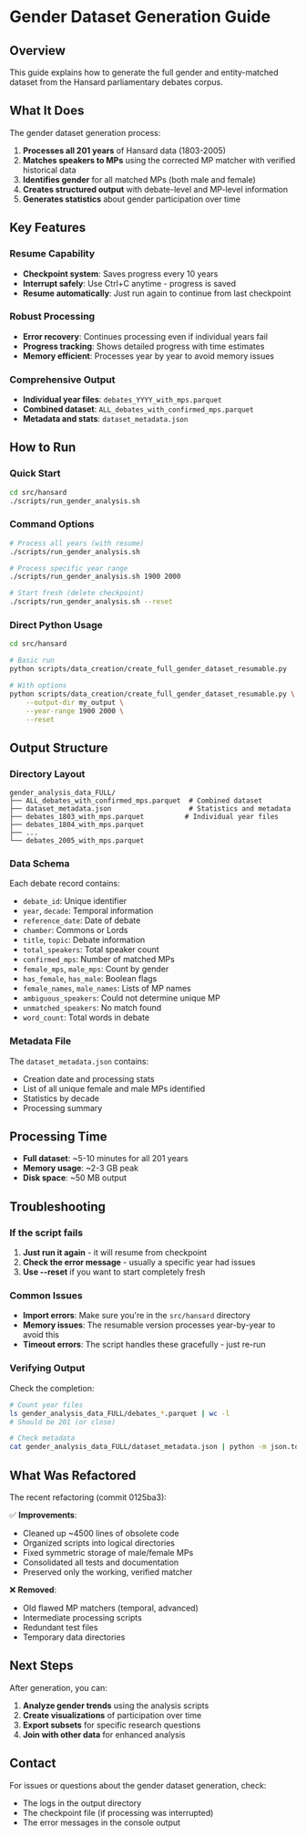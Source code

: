 # Gender Dataset Generation Guide

## Overview

This guide explains how to generate the full gender and entity-matched dataset from the Hansard parliamentary debates corpus.

## What It Does

The gender dataset generation process:

1. **Processes all 201 years** of Hansard data (1803-2005)
2. **Matches speakers to MPs** using the corrected MP matcher with verified historical data
3. **Identifies gender** for all matched MPs (both male and female)
4. **Creates structured output** with debate-level and MP-level information
5. **Generates statistics** about gender participation over time

## Key Features

### Resume Capability
- **Checkpoint system**: Saves progress every 10 years
- **Interrupt safely**: Use Ctrl+C anytime - progress is saved
- **Resume automatically**: Just run again to continue from last checkpoint

### Robust Processing
- **Error recovery**: Continues processing even if individual years fail
- **Progress tracking**: Shows detailed progress with time estimates
- **Memory efficient**: Processes year by year to avoid memory issues

### Comprehensive Output
- **Individual year files**: `debates_YYYY_with_mps.parquet`
- **Combined dataset**: `ALL_debates_with_confirmed_mps.parquet`
- **Metadata and stats**: `dataset_metadata.json`

## How to Run

### Quick Start

```bash
cd src/hansard
./scripts/run_gender_analysis.sh
```

### Command Options

```bash
# Process all years (with resume)
./scripts/run_gender_analysis.sh

# Process specific year range
./scripts/run_gender_analysis.sh 1900 2000

# Start fresh (delete checkpoint)
./scripts/run_gender_analysis.sh --reset
```

### Direct Python Usage

```bash
cd src/hansard

# Basic run
python scripts/data_creation/create_full_gender_dataset_resumable.py

# With options
python scripts/data_creation/create_full_gender_dataset_resumable.py \
    --output-dir my_output \
    --year-range 1900 2000 \
    --reset
```

## Output Structure

### Directory Layout
```
gender_analysis_data_FULL/
├── ALL_debates_with_confirmed_mps.parquet  # Combined dataset
├── dataset_metadata.json                   # Statistics and metadata
├── debates_1803_with_mps.parquet          # Individual year files
├── debates_1804_with_mps.parquet
├── ...
└── debates_2005_with_mps.parquet
```

### Data Schema

Each debate record contains:
- `debate_id`: Unique identifier
- `year`, `decade`: Temporal information
- `reference_date`: Date of debate
- `chamber`: Commons or Lords
- `title`, `topic`: Debate information
- `total_speakers`: Total speaker count
- `confirmed_mps`: Number of matched MPs
- `female_mps`, `male_mps`: Count by gender
- `has_female`, `has_male`: Boolean flags
- `female_names`, `male_names`: Lists of MP names
- `ambiguous_speakers`: Could not determine unique MP
- `unmatched_speakers`: No match found
- `word_count`: Total words in debate

### Metadata File

The `dataset_metadata.json` contains:
- Creation date and processing stats
- List of all unique female and male MPs identified
- Statistics by decade
- Processing summary

## Processing Time

- **Full dataset**: ~5-10 minutes for all 201 years
- **Memory usage**: ~2-3 GB peak
- **Disk space**: ~50 MB output

## Troubleshooting

### If the script fails

1. **Just run it again** - it will resume from checkpoint
2. **Check the error message** - usually a specific year had issues
3. **Use --reset** if you want to start completely fresh

### Common Issues

- **Import errors**: Make sure you're in the `src/hansard` directory
- **Memory issues**: The resumable version processes year-by-year to avoid this
- **Timeout errors**: The script handles these gracefully - just re-run

### Verifying Output

Check the completion:
```bash
# Count year files
ls gender_analysis_data_FULL/debates_*.parquet | wc -l
# Should be 201 (or close)

# Check metadata
cat gender_analysis_data_FULL/dataset_metadata.json | python -m json.tool | head -20
```

## What Was Refactored

The recent refactoring (commit 0125ba3):

✅ **Improvements**:
- Cleaned up ~4500 lines of obsolete code
- Organized scripts into logical directories
- Fixed symmetric storage of male/female MPs
- Consolidated all tests and documentation
- Preserved only the working, verified matcher

❌ **Removed**:
- Old flawed MP matchers (temporal, advanced)
- Intermediate processing scripts
- Redundant test files
- Temporary data directories

## Next Steps

After generation, you can:

1. **Analyze gender trends** using the analysis scripts
2. **Create visualizations** of participation over time
3. **Export subsets** for specific research questions
4. **Join with other data** for enhanced analysis

## Contact

For issues or questions about the gender dataset generation, check:
- The logs in the output directory
- The checkpoint file (if processing was interrupted)
- The error messages in the console output